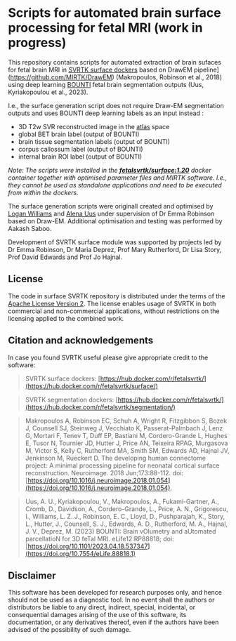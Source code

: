Scripts for automated brain surface processing for fetal MRI (work in progress)
====================

This repository contains scripts for automated extraction of brain sufaces for fetal brain MRI in [SVRTK surface dockers](https://hub.docker.com/r/fetalsvrtk/surface/) based on DrawEM pipeline](https://github.com/MIRTK/DrawEM) (Makropoulos, Robinson et al., 2018) using deep learning [BOUNTI](https://elifesciences.org/reviewed-preprints/88818) fetal brain segmentation outputs (Uus, Kyriakopoulou et al., 2023). 

I.e., the surface generation script does not require Draw-EM segmentation outputs and uses BOUNTI deep learning labels as an input instead :
- 3D T2w SVR reconstructed image in the [atlas](https://gin.g-node.org/kcl_cdb/fetal_brain_mri_atlas) space
- global BET brain label (output of BOUNTI)
- brain tissue segmentation labels (output of BOUNTI)
- corpus callossum label (output of BOUNTI)
- internal brain ROI label (output of BOUNTI)


_Note: The scripts were installed in the [**fetalsvrtk/surface:1.20**](https://hub.docker.com/r/fetalsvrtk/surface) docker container together with optimised parameter files and MIRTK software. I.e., they cannot be used as standalone applications and need to be executed from within the dockers._  

The surface generation scripts were originall created and optimised by [Logan Williams](https://github.com/lzjwilliams) and [Alena Uus](https://github.com/alenauus) under supervision of Dr Emma Robinson based on Draw-EM. Additional optimisation and testing was performed by Aakash Saboo.     

Development of SVRTK surface module was supported by projects led by Dr Emma Robinson, Dr Maria Deprez, Prof Mary Rutherford, Dr Lisa Story, Prof David Edwards and Prof Jo Hajnal.


License
-------

The code in surface SVRTK repository is distributed under the terms of the
[Apache License Version 2](http://www.apache.org/licenses/LICENSE-2.0). The license enables usage of SVRTK in both commercial and non-commercial applications, without restrictions on the licensing applied to the combined work.


Citation and acknowledgements
-----------------------------

In case you found SVRTK useful please give appropriate credit to the software:  

> SVRTK surface dockers: [https://hub.docker.com/r/fetalsvrtk/](https://hub.docker.com/r/fetalsvrtk/surface/)

> SVRTK segmentation dockers: [https://hub.docker.com/r/fetalsvrtk/](https://hub.docker.com/r/fetalsvrtk/segmentation/)

> Makropoulos A, Robinson EC, Schuh A, Wright R, Fitzgibbon S, Bozek J, Counsell SJ, Steinweg J, Vecchiato K, Passerat-Palmbach J, Lenz G, Mortari F, Tenev T, Duff EP, Bastiani M, Cordero-Grande L, Hughes E, Tusor N, Tournier JD, Hutter J, Price AN, Teixeira RPAG, Murgasova M, Victor S, Kelly C, Rutherford MA, Smith SM, Edwards AD, Hajnal JV, Jenkinson M, Rueckert D. The developing human connectome project: A minimal processing pipeline for neonatal cortical surface reconstruction. Neuroimage. 2018 Jun;173:88-112. doi: [https://doi.org/10.1016/j.neuroimage.2018.01.054](https://doi.org/10.1016/j.neuroimage.2018.01.054).

> Uus, A. U., Kyriakopoulou, V., Makropoulos, A., Fukami-Gartner, A., Cromb, D., Davidson, A., Cordero-Grande, L., Price, A. N., Grigorescu, I., Williams, L. Z. J., Robinson, E. C., Lloyd, D., Pushparajah, K., Story, L., Hutter, J., Counsell, S. J., Edwards, A. D., Rutherford, M. A., Hajnal, J. V., Deprez, M. (2023) BOUNTI: Brain vOlumetry and aUtomated parcellatioN for 3D feTal MRI. eLife12:RP88818; doi: [https://doi.org/10.1101/2023.04.18.537347](https://doi.org/10.7554/eLife.88818.1)


Disclaimer
-------

This software has been developed for research purposes only, and hence should not be used as a diagnostic tool. In no event shall the authors or distributors be liable to any direct, indirect, special, incidental, or consequential damages arising of the use of this software, its documentation, or any derivatives thereof, even if the authors have been advised of the possibility of such damage.


